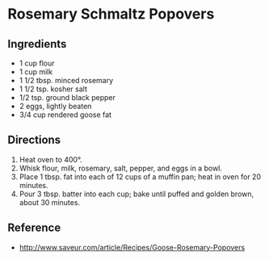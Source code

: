 # Rosemary Schmaltz Popovers

## Ingredients
* 1 cup flour
* 1 cup milk
* 1 1/2 tbsp. minced rosemary
* 1 1/2 tsp. kosher salt
* 1/2 tsp. ground black pepper
* 2 eggs, lightly beaten
* 3/4 cup rendered goose fat

## Directions
1. Heat oven to 400°. 
2. Whisk flour, milk, rosemary, salt, pepper, and eggs in a bowl. 
3. Place 1 tbsp. fat into each of 12 cups of a muffin pan; heat in oven for 20 minutes. 
4. Pour 3 tbsp. batter into each cup; bake until puffed and golden brown, about 30 minutes.

## Reference
* http://www.saveur.com/article/Recipes/Goose-Rosemary-Popovers
